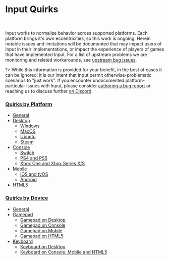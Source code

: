 # Input Quirks

&nbsp;

Input works to normalize behavior across supported platforms. Each platform brings it's own eccentricities, so this work is ongoing. Herein notable issues and limitations will be documented that may impact users of Input in their implementations, or impact the experience of players of games that have implemented Input. For a list of upstream problems we are monitoring and related workarounds, see [upstream bug issues](https://github.com/JujuAdams/Input/issues?q=is%3Aissue+label%3A%22upstream+bug+%F0%9F%92%A7%22+).

?> While this information is provided for your benefit, in the best of cases it can be ignored: it is our intent that Input permit otherwise-problematic scenarios to "just work". If you encounter undocumented platform-particular issues with Input, please consider [authoring a bug report](https://github.com/JujuAdams/Input/issues) or reaching us to discuss further [on Discord](https://discord.gg/8krYCqr).

### [Quirks by Platform](Platform-Quirks)
- [General](Platform-Quirks?id=general)
- [Desktop](Platform-Quirks?id=desktop)
   - [Windows](Platform-Quirks?id=windows)
   - [MacOS](Platform-Quirks?id=macos)
   - [Ubuntu](Platform-Quirks?id=ubuntu)
   - [Steam](Platform-Quirks?id=steam)
- [Console](Platform-Quirks?id=console)
   - [Switch](Platform-Quirks?id=switch)
   - [PS4 and PS5](Platform-Quirks?id=ps4-and-ps5)
   - [Xbox One and Xbox Series X/S](Platform-Quirks?id=xbox-one-and-xbox-series-xs)
- [Mobile](Platform-Quirks?id=mobile)
   - [iOS and tvOS](Platform-Quirks?id=ios-and-tvos)
   - [Android](Platform-Quirks?id=android)
- [HTML5](Platform-Quirks?id=html5)

### [Quirks by Device](Device-Quirks)
- [General](Device-Quirks?id=general)
- [Gamepad](Device-Quirks?id=gamepad)
   - [Gamepad on Desktop](Device-Quirks?id=gamepad-on-desktop)
   - [Gamepad on Console](Device-Quirks?id=gamepad-on-console)
   - [Gamepad on Mobile](Device-Quirks?id=gamepad-on-mobile)
   - [Gamepad on HTML5](Device-Quirks?id=gamepad-on-html5)
- [Keyboard](Device-Quirks?id=keyboard)
   - [Keyboard on Desktop](Device-Quirks?id=keyboard-on-desktop)
   - [Keyboard on Console, Mobile and HTML5](Device-Quirks?id=keyboard-on-console-mobile-and-html5)
